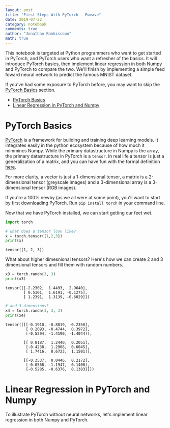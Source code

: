 ```yaml
---
layout: post
title: "First Steps With PyTorch - Pweave"
date: 2019-07-22
category: notebook
comments: true
author: "Jonathan Ramkissoon"
math: true
---
```


This notebook is targeted at Python programmers who want to get started in
PyTorch, and PyTorch users who want a refresher of the basics. It will introduce
PyTorch basics, then implement linear regression in both Numpy and PyTorch to
compare the two. We'll finish by implementing a simple feed foward neural network
to predict the famous MNIST dataset.

If you've had some exposure to PyTorch before, you may want to skip the
[PyTorch Basics](#pytorch-basics) section.

- [PyTorch Basics](#pytorch-basics)
- [Linear Regression in PyTorch and Numpy](#Linear-Regression-in-PyTorch-and-Numpy)

# PyTorch Basics

[PyTorch](http://pytorch.org/) is a framework for building and training deep
learning models. It integrates easily in the python ecosystem because of how
much it mimmincs Numpy. While the primary datastructure in Numpy is the array,
the primary datastructure in PyTorch is a `tensor`. In real life a tensor is
just a generalization of a matrix, and you can have fun with the formal definition
[here](http://mathworld.wolfram.com/Tensor.html).

For more clarity, a vector is just a 1-dimensional tensor, a matrix is a
2-dimensional tensor (greyscale images) and a 3-dimensional array is a 3-dimensional
tensor (RGB images).

If you're a 100% newby (as we all were at some point), you'll want to start by
first downloading PyTorch. Run `pip install torch` in your command line.

Now that we have PyTorch installed, we can start getting our feet wet.



```python
import torch

# what does a tensor look like?
x = torch.tensor([1,2,3])
print(x)
```

```
tensor([1, 2, 3])
```



What about higher dimesnional tensors? Here's how we can create 2 and 3 dimensional
tensors and fill them with random numbers.


```python
x3 = torch.randn(3, 3)
print(x3)
```

```
tensor([[-2.2302,  1.4493,  2.9640],
        [ 0.5101,  1.6191, -0.1275],
        [ 1.2391,  1.3139, -0.6029]])
```


```python
# and 3-dimensions?
x4 = torch.randn(3, 3, 3)
print(x4)
```

```
tensor([[[-0.1910, -0.8819, -0.2358],
         [ 0.2093, -0.4744,  0.3972],
         [-0.5294, -1.4190, -1.4044]],

        [[ 0.8187,  1.2440,  0.2051],
         [-0.4238,  1.2906,  0.6045],
         [ 1.7416,  0.6723,  1.1501]],

        [[-0.3537,  0.0446,  0.2172],
         [-0.0568, -1.1947,  0.1400],
         [-0.5285, -0.6376,  0.1383]]])
```




# Linear Regression in PyTorch and Numpy

To illustrate PyTorch without neural networks, let's implement linear regression
in both Numpy and PyTorch.
